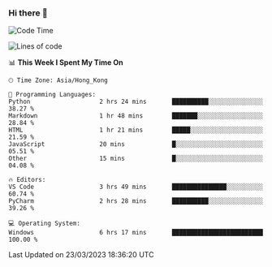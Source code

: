 ### Hi there 👋

<!--
**RoiexLee/RoiexLee** is a ✨ _special_ ✨ repository because its `README.md` (this file) appears on your GitHub profile.

Here are some ideas to get you started:

- 🔭 I’m currently working on ...
- 🌱 I’m currently learning ...
- 👯 I’m looking to collaborate on ...
- 🤔 I’m looking for help with ...
- 💬 Ask me about ...
- 📫 How to reach me: ...
- 😄 Pronouns: ...
- ⚡ Fun fact: ...
-->

<!--START_SECTION:waka-->
![Code Time](http://img.shields.io/badge/Code%20Time-152%20hrs%2030%20mins-blue)

![Lines of code](https://img.shields.io/badge/From%20Hello%20World%20I%27ve%20Written-35.2%20thousand%20lines%20of%20code-blue)

📊 **This Week I Spent My Time On** 

```text
🕑︎ Time Zone: Asia/Hong_Kong

💬 Programming Languages: 
Python                   2 hrs 24 mins       ██████████░░░░░░░░░░░░░░░   38.27 % 
Markdown                 1 hr 48 mins        ███████░░░░░░░░░░░░░░░░░░   28.84 % 
HTML                     1 hr 21 mins        █████░░░░░░░░░░░░░░░░░░░░   21.59 % 
JavaScript               20 mins             █░░░░░░░░░░░░░░░░░░░░░░░░   05.51 % 
Other                    15 mins             █░░░░░░░░░░░░░░░░░░░░░░░░   04.08 % 

🔥 Editors: 
VS Code                  3 hrs 49 mins       ███████████████░░░░░░░░░░   60.74 % 
PyCharm                  2 hrs 28 mins       ██████████░░░░░░░░░░░░░░░   39.26 % 

💻 Operating System: 
Windows                  6 hrs 17 mins       █████████████████████████   100.00 % 
```


 Last Updated on 23/03/2023 18:36:20 UTC
<!--END_SECTION:waka-->
